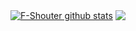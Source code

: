 

<a href="https://github.com/F-Shouter/github-readme-stats"><img align="center" src="https://github-readme-stats.vercel.app/api?username=F-Shouter&show_icons=true&include_all_commits=true&theme=buefy&hide_border=true" alt="F-Shouter github stats" /></a> 
<a href="https://github.com/F-Shouter/github-readme-stats"><img align="center" src="https://github-readme-stats.vercel.app/api/top-langs/?username=F-Shouter&layout=compact&theme=buefy&hide_border=true" /></a> 
